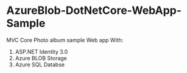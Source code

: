 # AzureBlob-DotNetCore-WebApp-Sample
MVC Core Photo album sample Web app
With:
1. ASP.NET Identity 3.0
2. Azure BLOB Storage
3. Azure SQL Databse
